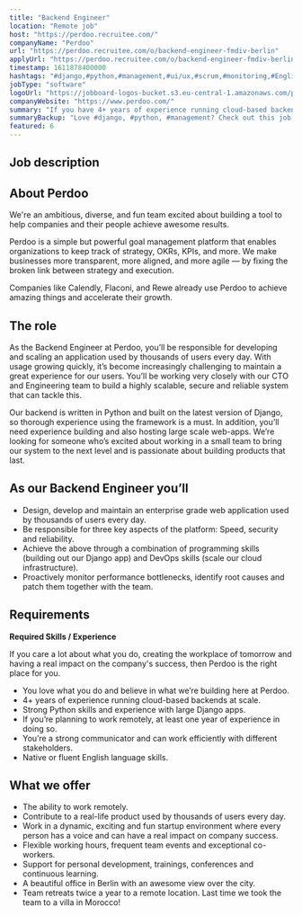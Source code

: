 ```yaml
---
title: "Backend Engineer"
location: "Remote job"
host: "https://perdoo.recruitee.com/"
companyName: "Perdoo"
url: "https://perdoo.recruitee.com/o/backend-engineer-fmdiv-berlin"
applyUrl: "https://perdoo.recruitee.com/o/backend-engineer-fmdiv-berlin/c/new"
timestamp: 1611878400000
hashtags: "#django,#python,#management,#ui/ux,#scrum,#monitoring,#English"
jobType: "software"
logoUrl: "https://jobboard-logos-bucket.s3.eu-central-1.amazonaws.com/perdoo"
companyWebsite: "https://www.perdoo.com/"
summary: "If you have 4+ years of experience running cloud-based backends at scale, consider applying to Perdoo's job post for a new Backend Engineer."
summaryBackup: "Love #django, #python, #management? Check out this job post!"
featured: 6
---
```


## Job description

## About Perdoo

We're an ambitious, diverse, and fun team excited about building a tool to help companies and their people achieve awesome results.

Perdoo is a simple but powerful goal management platform that enables organizations to keep track of strategy, OKRs, KPIs, and more. We make businesses more transparent, more aligned, and more agile — by fixing the broken link between strategy and execution.

Companies like Calendly, Flaconi, and Rewe already use Perdoo to achieve amazing things and accelerate their growth.

## The role

As the Backend Engineer at Perdoo, you’ll be responsible for developing and scaling an application used by thousands of users every day. With usage growing quickly, it’s become increasingly challenging to maintain a great experience for our users. You’ll be working very closely with our CTO and Engineering team to build a highly scalable, secure and reliable system that can tackle this.

Our backend is written in Python and built on the latest version of Django, so thorough experience using the framework is a must. In addition, you’ll need experience building and also hosting large scale web-apps. We’re looking for someone who’s excited about working in a small team to bring our system to the next level and is passionate about building products that last.

## As our Backend Engineer you’ll

*   Design, develop and maintain an enterprise grade web application used by thousands of users every day.
*   Be responsible for three key aspects of the platform: Speed, security and reliability.
*   Achieve the above through a combination of programming skills (building out our Django app) and DevOps skills (scale our cloud infrastructure).
*   Proactively monitor performance bottlenecks, identify root causes and patch them together with the team.

## Requirements

**Required Skills / Experience**

If you care a lot about what you do, creating the workplace of tomorrow and having a real impact on the company's success, then Perdoo is the right place for you.

*   You love what you do and believe in what we’re building here at Perdoo.
*   4+ years of experience running cloud-based backends at scale.
*   Strong Python skills and experience with large Django apps.
*   If you’re planning to work remotely, at least one year of experience in doing so.
*   You’re a strong communicator and can work efficiently with different stakeholders.
*   Native or fluent English language skills.

## What we offer

*   The ability to work remotely.
*   Contribute to a real-life product used by thousands of users every day.
*   Work in a dynamic, exciting and fun startup environment where every person has a voice and can have a real impact on company success.
*   Flexible working hours, frequent team events and exceptional co-workers.
*   Support for personal development, trainings, conferences and continuous learning.
*   A beautiful office in Berlin with an awesome view over the city.
*   Team retreats twice a year to a remote location. Last time we took the team to a villa in Morocco!
